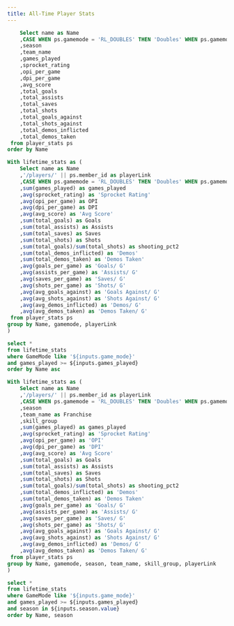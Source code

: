 ```yaml
---
title: All-Time Player Stats
---
```


```sql Stats_lifetime
    Select name as Name
    ,CASE WHEN ps.gamemode = 'RL_DOUBLES' THEN 'Doubles' WHEN ps.gamemode = 'RL_STANDARD' THEN 'Standard' ELSE 'Unknown' END as GameMode
    ,season
    ,team_name
    ,games_played
    ,sprocket_rating
    ,opi_per_game
    ,dpi_per_game
    ,avg_score
    ,total_goals
    ,total_assists 
    ,total_saves
    ,total_shots
    ,total_goals_against 
    ,total_shots_against
    ,total_demos_inflicted
    ,total_demos_taken
 from player_stats ps
order by Name
```

<ButtonGroup name=game_mode>
    <ButtonGroupItem valueLabel="Both" value="%" default/>
    <ButtonGroupItem valueLabel="Doubles" value="Doubles" />
    <ButtonGroupItem valueLabel="Standard" value="Standard" />
</ButtonGroup>

<Slider
    title='Games Played'
    name=games_played
    data={Stats_lifetime}
    defaultValue=1
    min=1
    max=165
    size=large
/>

<Tabs>
<Tab label=" Stats">

<LastRefreshed prefix="Data last updated"/>

```sql LeaderboardStats_career
With lifetime_stats as (
    Select name as Name
    ,'/players/' || ps.member_id as playerLink
    ,CASE WHEN ps.gamemode = 'RL_DOUBLES' THEN 'Doubles' WHEN ps.gamemode = 'RL_STANDARD' THEN 'Standard' ELSE 'Unknown' END as GameMode
    ,sum(games_played) as games_played
    ,avg(sprocket_rating) as 'Sprocket Rating'
    ,avg(opi_per_game) as OPI
    ,avg(dpi_per_game) as DPI
    ,avg(avg_score) as 'Avg Score'
    ,sum(total_goals) as Goals
    ,sum(total_assists) as Assists
    ,sum(total_saves) as Saves
    ,sum(total_shots) as Shots
    ,sum(total_goals)/sum(total_shots) as shooting_pct2
    ,sum(total_demos_inflicted) as 'Demos'
    ,sum(total_demos_taken) as 'Demos Taken'
    ,avg(goals_per_game) as 'Goals/ G'
    ,avg(assists_per_game) as 'Assists/ G'
    ,avg(saves_per_game) as 'Saves/ G'
    ,avg(shots_per_game) as 'Shots/ G'
    ,avg(avg_goals_against) as 'Goals Against/ G'
    ,avg(avg_shots_against) as 'Shots Against/ G'
    ,avg(avg_demos_inflicted) as 'Demos/ G'
    ,avg(avg_demos_taken) as 'Demos Taken/ G'
 from player_stats ps
group by Name, gamemode, playerLink
)

select *
from lifetime_stats
where GameMode like '${inputs.game_mode}'
and games_played >= ${inputs.games_played}
order by Name asc
```



<DataTable data={LeaderboardStats_career} rows=20 search=true rowShading=true headerColor=#2a4b82 headerFontColor=white link=playerLink>
    <Column id=Name align=center />
    <Column id=GameMode align=center />
    <Column id=games_played align=center />
    <Column id='Sprocket Rating' align=center />
    <Column id='OPI' align=center />
    <Column id='DPI' align=center />
    <Column id='Avg Score' align=center />
    <Column id='Goals' align=center />
    <Column id='Assists' align=center />
    <Column id='Saves' align=center />
    <Column id='Shots' align=center />
    <Column id='shooting_pct2' align=center />
    <Column id='Demos' align=center />
    <Column id='Demos Taken' align=center />
    <Column id='Shots/ G' align=center />
    <Column id='Goals/ G' align=center />
    <Column id='Assists/ G' align=center />
    <Column id='Saves/ G' align=center />
    <Column id='Shots/ G' align=center />
    <Column id='Goals Against/ G' align=center />
    <Column id='Shots Against/ G' align=center />
    <Column id='Demos/ G' align=center />
    <Column id='Demos Taken/ G' align=center />
</DataTable>

</Tab>

<Tab label="Season Stats">

```sql SeasonStats_career
With lifetime_stats as (
    Select name as Name
    ,'/players/' || ps.member_id as playerLink
    ,CASE WHEN ps.gamemode = 'RL_DOUBLES' THEN 'Doubles' WHEN ps.gamemode = 'RL_STANDARD' THEN 'Standard' ELSE 'Unknown' END as GameMode
    ,season
    ,team_name as Franchise
    ,skill_group
    ,sum(games_played) as games_played
    ,avg(sprocket_rating) as 'Sprocket Rating'
    ,avg(opi_per_game) as 'OPI'
    ,avg(dpi_per_game) as 'DPI'
    ,avg(avg_score) as 'Avg Score'
    ,sum(total_goals) as Goals
    ,sum(total_assists) as Assists
    ,sum(total_saves) as Saves
    ,sum(total_shots) as Shots
    ,sum(total_goals)/sum(total_shots) as shooting_pct2
    ,sum(total_demos_inflicted) as 'Demos'
    ,sum(total_demos_taken) as 'Demos Taken'
    ,avg(goals_per_game) as 'Goals/ G'
    ,avg(assists_per_game) as 'Assists/ G'
    ,avg(saves_per_game) as 'Saves/ G'
    ,avg(shots_per_game) as 'Shots/ G'
    ,avg(avg_goals_against) as 'Goals Against/ G'
    ,avg(avg_shots_against) as 'Shots Against/ G'
    ,avg(avg_demos_inflicted) as 'Demos/ G'
    ,avg(avg_demos_taken) as 'Demos Taken/ G'
 from player_stats ps
group by Name, gamemode, season, team_name, skill_group, playerLink
)

select *
from lifetime_stats
where GameMode like '${inputs.game_mode}'
and games_played >= ${inputs.games_played}
and season in ${inputs.season.value}
order by Name, season
```


<Dropdown data={Stats_lifetime} name=season value=season multiple=true selectAllByDefault=true />


<DataTable data={SeasonStats_career} rows=20 search=true rowShading=true headerColor=#2a4b82 headerFontColor=white link=playerLink>
    <Column id=Name align=center />
    <Column id=GameMode align=center />
    <Column id='Franchise' align=center />
    <Column id='skill_group' align=center />
    <Column id='season' align=center />
    <Column id='games_played' align=center />
    <Column id='Sprocket Rating' align=center />
    <Column id='OPI' align=center />
    <Column id='DPI' align=center />
    <Column id='Avg Score' align=center />
    <Column id='Goals' align=center />
    <Column id='Assists' align=center />
    <Column id='Saves' align=center />
    <Column id='Shots' align=center />
    <Column id='shooting_pct2' align=center />
    <Column id='Demos' align=center />
    <Column id='Demos Taken' align=center />
    <Column id='Goals/ G' align=center />
    <Column id='Assists/ G' align=center />
    <Column id='Saves/ G' align=center />
    <Column id='Shots/ G' align=center />
    <Column id='Goals Against/ G' align=center />
    <Column id='Shots Against/ G' align=center />
    <Column id='Demos/ G' align=center />
    <Column id='Demos Taken/ G' align=center />
</DataTable>

</Tab>

</Tabs>